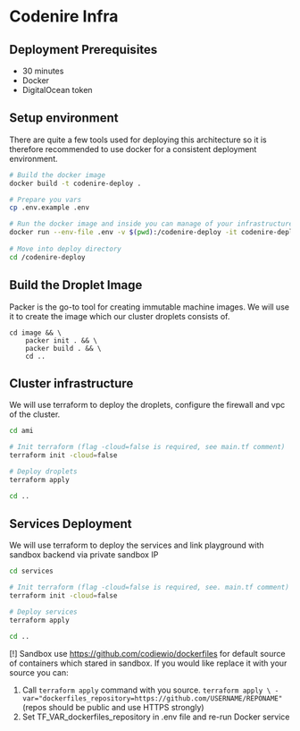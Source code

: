 # Codenire Infra

## Deployment Prerequisites
- 30 minutes
- Docker
- DigitalOcean token

## Setup environment
There are quite a few tools used for deploying this architecture so it is therefore recommended to use docker for a consistent deployment environment.

```bash
# Build the docker image
docker build -t codenire-deploy .

# Prepare you vars
cp .env.example .env 

# Run the docker image and inside you can manage of your infrastructure
docker run --env-file .env -v $(pwd):/codenire-deploy -it codenire-deploy
	
# Move into deploy directory
cd /codenire-deploy
```

## Build the Droplet Image
Packer is the go-to tool for creating immutable machine images. We will use it to create
the image which our cluster droplets consists of.
```
cd image && \
    packer init . && \
    packer build . && \
    cd ..
```

## Cluster infrastructure
We will use terraform to deploy the droplets, configure the firewall and vpc of the cluster.

```bash
cd ami

# Init terraform (flag -cloud=false is required, see main.tf comment)
terraform init -cloud=false

# Deploy droplets
terraform apply

cd ..
```


## Services Deployment
We will use terraform to deploy the services and link playground with sandbox backend via private sandbox IP

```bash
cd services

# Init terraform (flag -cloud=false is required, see. main.tf comment)
terraform init -cloud=false

# Deploy services
terraform apply

cd ..
```

[!] Sandbox use https://github.com/codiewio/dockerfiles for default source of containers which stared in sandbox. 
If you would like replace it with your source you can:
1. Call `terraform apply` command with you source. 
  `terraform apply \
   -var="dockerfiles_repository=https://github.com/USERNAME/REPONAME"`
  (repos should be public and use HTTPS strongly)
2. Set TF_VAR_dockerfiles_repository in .env file and re-run Docker service
